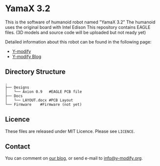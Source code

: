 # YamaX 3.2

This is the software of humanoid robot named "YamaX 3.2"
The humanoid uses the original board with Intel Edison
This repository contains EAGLE files. 
(3D models and source code will be uploaded but not ready yet)

Detailed information about this robot can be found in the following page: 

- [Y-modify](http://www.y-modify.org)
- [Y-modify Blog](http://blog.y-modify.org)

## Directory Structure

```
.
├── Designs
│   └── Axion 0.9	#EAGLE PCB file
├── Docs
│   └── LAYOUT.docx	#PCB Layout
└── Firmware	#Firmware (not yet)
```

## Licence

These files are released under MIT Licence.
Please see `LICENCE`.

## Contact

You can comment on [our blog](http://blog.y-modify.org), or send e-mail to [info@y-modify.org](mailto:info@y-modify.org).
